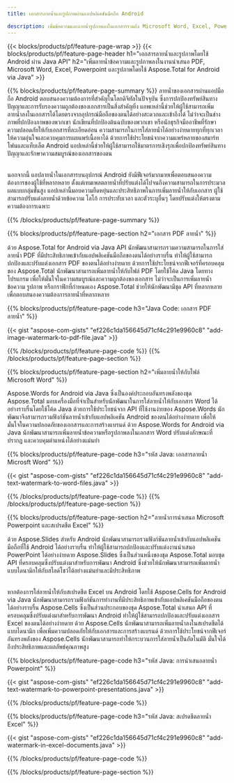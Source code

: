 ```yaml
---
title: เอกสารลายน้ำและรูปภาพผ่านแอปพลิเคชันมือถือ Android

description: เพิ่มข้อความและลายน้ำรูปภาพลงในเอกสารรวมถึง Microsoft Word, Excel, PowerPoint, PDF และรูปภาพผ่านแอปพลิเคชัน Android Mobile ของคุณ เพิ่มลายน้ำข้อความหรือรูปภาพฟรีออนไลน์ผ่านแอพ
---
```


{{< blocks/products/pf/feature-page-wrap >}}
{{< blocks/products/pf/feature-page-header h1="เอกสารลายน้ำและรูปภาพโดยใช้ Android ผ่าน Java API" h2="เพิ่มลายน้ำข้อความและรูปภาพลงในงานนำเสนอ PDF, Microsoft Word, Excel, Powerpoint และรูปภาพโดยใช้ Aspose.Total for Android via Java" >}}

{{% blocks/products/pf/feature-page-summary %}}
ลายน้ำของเอกสารผ่านแอปมือถือ Android ตอบสนองความต้องการที่สำคัญในโลกดิจิทัลในปัจจุบัน ซึ่งการปกป้องทรัพย์สินทางปัญญาและการรับรองความถูกต้องของเอกสารเป็นสิ่งสำคัญยิ่ง แอพเหล่านี้ช่วยให้ผู้ใช้สามารถเพิ่มลายน้ำลงในเอกสารได้โดยตรงจากอุปกรณ์มือถือของตนได้อย่างสะดวกและเข้าถึงได้ ไม่ว่าจะเป็นช่างภาพที่ปกป้องภาพของพวกเขา นักเขียนที่ปกป้องต้นฉบับของพวกเขา หรือนักธุรกิจมืออาชีพที่รักษาความปลอดภัยให้กับเอกสารที่ละเอียดอ่อน ความสามารถในการใส่ลายน้ำได้อย่างง่ายดายทุกที่ทุกเวลา ให้ความอุ่นใจและควบคุมการเผยแพร่เนื้อหาได้ ด้วยการใช้ประโยชน์จากความแพร่หลายของสมาร์ทโฟนและแท็บเล็ต Android แอปเหล่านี้ช่วยให้ผู้ใช้สามารถใช้มาตรการเชิงรุกเพื่อปกป้องทรัพย์สินทางปัญญาและรักษาความสมบูรณ์ของเอกสารของตน <br /><br />

นอกจากนี้ แอปลายน้ำในเอกสารบนอุปกรณ์ Android ยังมีฟีเจอร์มากมายเพื่อตอบสนองความต้องการของผู้ใช้ที่หลากหลาย ตั้งแต่เทมเพลตลายน้ำที่ปรับแต่งได้ไปจนถึงความสามารถในการประมวลผลแบบกลุ่มขั้นสูง แอปเหล่านี้มอบความยืดหยุ่นและประสิทธิภาพในการเพิ่มลายน้ำให้กับเอกสาร ผู้ใช้สามารถปรับแต่งลายน้ำด้วยข้อความ โลโก้ การประทับเวลา และตัวระบุอื่นๆ โดยปรับแต่งให้ตรงตามความต้องการเฉพาะ 

{{% /blocks/products/pf/feature-page-summary  %}}

{{% blocks/products/pf/feature-page-section  h2="เอกสาร PDF ลายน้ำ" %}}

ด้วย Aspose.Total for Android via Java API นักพัฒนาสามารถรวมความสามารถในการใส่ลายน้ำ PDF ที่มีประสิทธิภาพเข้ากับแอปพลิเคชันมือถือของตนได้อย่างราบรื่น ทำให้ผู้ใช้สามารถปกป้องและปรับแต่งเอกสาร PDF ของตนได้อย่างง่ายดาย ด้วยการใช้ประโยชน์จากฟีเจอร์ที่ครอบคลุมของ Aspose.Total นักพัฒนาสามารถเพิ่มลายน้ำให้กับไฟล์ PDF โดยใช้โค้ด Java โดยทางโปรแกรม เพื่อให้มั่นใจในความสมบูรณ์และความถูกต้องของเอกสาร ไม่ว่าจะเป็นการเพิ่มลายน้ำข้อความ รูปภาพ หรือกราฟิกที่กำหนดเอง Aspose.Total ช่วยให้นักพัฒนามีชุด API ที่หลากหลายเพื่อตอบสนองความต้องการลายน้ำที่หลากหลาย

{{% blocks/products/pf/feature-page-code h3="Java Code: เอกสาร PDF ลายน้ำ" %}}

{{< gist "aspose-com-gists" "ef226c1da156645d71cf4c291e9960c8" "add-image-watermark-to-pdf-file.java" >}}

{{% /blocks/products/pf/feature-page-code  %}}
{{% /blocks/products/pf/feature-page-section %}}

{{% blocks/products/pf/feature-page-section  h2="เพิ่มลายน้ำให้กับไฟล์ Microsoft Word" %}}

Aspose.Words for Android via Java ซึ่งเป็นองค์ประกอบอันทรงพลังของชุด Aspose.Total มอบเครื่องมือที่จำเป็นสำหรับนักพัฒนาในการใส่ลายน้ำให้กับเอกสาร Word ได้อย่างราบรื่นโดยใช้โค้ด Java ด้วยการใช้ประโยชน์จาก API ที่ใช้งานง่ายของ Aspose.Words นักพัฒนาจึงสามารถรวมฟังก์ชันลายน้ำเข้ากับแอปพลิเคชัน Android ของตนได้อย่างง่ายดาย เพื่อให้มั่นใจในความปลอดภัยของเอกสารและการสร้างแบรนด์ ด้วย Aspose.Words for Android via Java นักพัฒนาสามารถเพิ่มลายน้ำข้อความหรือรูปภาพลงในเอกสาร Word ปรับแต่งลักษณะที่ปรากฏ และควบคุมตำแหน่งได้อย่างแม่นยำ

{{% blocks/products/pf/feature-page-code h3="รหัส Java: เอกสารลายน้ำ Microsft Word" %}}

{{< gist "aspose-com-gists" "ef226c1da156645d71cf4c291e9960c8" "add-text-watermark-to-word-files.java" >}}

{{% /blocks/products/pf/feature-page-code  %}}
{{% /blocks/products/pf/feature-page-section %}}


{{% blocks/products/pf/feature-page-section  h2="ลายน้ำการนำเสนอ Microsoft Powerpoint และสเปรดชีต Excel" %}}

ด้วย Aspose.Slides สำหรับ Android นักพัฒนาสามารถรวมฟังก์ชันลายน้ำเข้ากับแอปพลิเคชันมือถือที่ใช้ Android ได้อย่างราบรื่น ทำให้ผู้ใช้สามารถปกป้องและปรับแต่งงานนำเสนอ PowerPoint ได้อย่างง่ายดาย Aspose.Slides ซึ่งเป็นส่วนหนึ่งของชุด Aspose.Total มอบชุด API ที่ครอบคลุมซึ่งปรับแต่งมาสำหรับการพัฒนา Android ซึ่งช่วยให้นักพัฒนาสามารถเพิ่มลายน้ำแบบไดนามิกให้กับสไลด์โชว์ได้อย่างแม่นยำและมีประสิทธิภาพ <br /><br />

หากต้องการใส่ลายน้ำให้กับสเปรดชีต Excel บน Android โดยใช้ Aspose.Cells for Android via Java นักพัฒนาสามารถรวมฟังก์ชันการทำงานที่มีประสิทธิภาพเข้ากับแอปพลิเคชันมือถือของตนได้อย่างราบรื่น Aspose.Cells ซึ่งเป็นส่วนประกอบของชุด Aspose.Total นำเสนอ API ที่ครอบคลุมซึ่งปรับแต่งมาสำหรับการพัฒนา Android ทำให้ผู้ใช้สามารถปกป้องและปรับแต่งเอกสาร Excel ของตนได้อย่างง่ายดาย ด้วย Aspose.Cells นักพัฒนาสามารถเพิ่มลายน้ำลงในสเปรดชีตได้แบบไดนามิก เพื่อเพิ่มความปลอดภัยให้กับเอกสารและการสร้างแบรนด์ ด้วยการใช้ประโยชน์จากฟีเจอร์อันทรงพลังของ Aspose.Cells นักพัฒนาสามารถทำให้กระบวนการใส่ลายน้ำเป็นอัตโนมัติ มั่นใจได้ถึงประสิทธิภาพและผลลัพธ์คุณภาพสูง 

{{% blocks/products/pf/feature-page-code h3="รหัส Java: การนำเสนอลายน้ำ Powerpoint" %}}

{{< gist "aspose-com-gists" "ef226c1da156645d71cf4c291e9960c8" "add-text-watermark-to-powerpoint-presentations.java" >}}

{{% /blocks/products/pf/feature-page-code  %}}

{{% blocks/products/pf/feature-page-code h3="รหัส Java: สเปรดชีตลายน้ำ Excel" %}}

{{< gist "aspose-com-gists" "ef226c1da156645d71cf4c291e9960c8" "add-watermark-in-excel-documents.java" >}}

{{% /blocks/products/pf/feature-page-code  %}}


{{% /blocks/products/pf/feature-page-section %}}